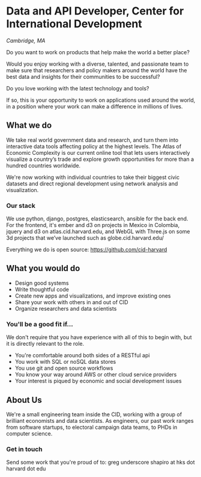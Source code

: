 Data and API Developer, Center for International Development
===================================================
*Cambridge, MA* 

Do you want to work on products that help make the world a better place?

Would you enjoy working with a diverse, talented, and passionate team to make sure that researchers and policy makers around the world have the best data and insights for their communities to be successful?

Do you love working with the latest technology and tools?

If so, this is your opportunity to work on applications used around the world, in a position where your work can make a difference in millions of lives.


## What we do

We take real world government data and research, and turn them into interactive data tools affecting policy at the highest levels. The Atlas of Economic Complexity is our current online tool that lets users interactively visualize a country’s trade and explore growth opportunities for more than a hundred countries worldwide. 

We're now working with individual countries to take their biggest civic datasets and direct regional development using network analysis and visualization. 


### Our stack

We use python, django, postgres, elasticsearch, ansible for the back end. 
For the frontend, it's ember and d3 on projects in Mexico in Colombia, jquery and d3 on atlas.cid.harvard.edu, and WebGL with Three.js on some 3d projects that we’ve launched such as globe.cid.harvard.edu/

Everything we do is open source: https://github.com/cid-harvard


## What you would do

* Design good systems
* Write thoughtful code
* Create new apps and visualizations, and improve existing ones 
* Share your work with others in and out of CID
* Organize researchers and data scientists


### You'll be a good fit if...

We don't require that you have experience with all of this to begin with, but it is directly relevant to the role.

* You're comfortable around both sides of a RESTful api
* You work with SQL or noSQL data stores
* You use git and open source workflows 
* You know your way around AWS or other cloud service providers
* Your interest is piqued by economic and social development issues


## About Us

We're a small engineering team inside the CID, working with a group of brilliant economists and data scientists. As engineers, our past work ranges from software startups, to electoral campaign data teams, to PHDs in computer science.


### Get in touch

Send some work that you're proud of to: greg underscore shapiro at hks dot harvard dot edu
